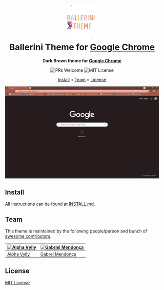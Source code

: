 <h1 align="center">
  <br>
  <img src="./icon.png" alt="Ballerini Theme Icon" width="100">
  <br>
  Ballerini Theme for <a href="https://www.google.com/intl/pt-BR/chrome/">Google Chrome</a>
  <br>
</h1>

<p align="center">
  <strong>Dark Brown theme for <a href="https://www.google.com/intl/pt-BR/chrome/">Google Chrome</a></strong>
</p>

<p align="center">
  <img src="https://img.shields.io/badge/PRs-welcome-orange" alt="PRs Welcome"/>

  <img src="https://img.shields.io/badge/MIT-License-orange" alt="MIT License"/>
</p>

<p align="center">
  <a href="#install">Install</a> •
  <a href="#team">Team</a> •
  <a href="#license">License</a>
</p>

<p align="center">
  <img src="./screenshot.png" alt="Ballerini Theme Screenshot for Google Chrome">
</p>

## Install

All instructions can be found at [INSTALL.md](./INSTALL.md).

## Team

This theme is maintained by the following people/person and bunch of [awesome contributors](https://github.com/Ballerini-Theme/google-chrome/graphs/contributors).

| [![Alpha Vylly](https://github.com/AlphaLawless.png?size=100)](https://github.com/AlphaLawless) | [![Gabriel Mendonça](https://github.com/Gbennemann.png?size=100)](https://github.com/Gbennemann)
| ----------------------------------------------------------------------------------------------- | ----------------------------------------------------------------------------------------------- |
| [Alpha Vylly](https://github.com/AlphaLawless) | [Gabrel Mendonça](https://github.com/Gbennemann) |

## License

[MIT License](./LICENSE)